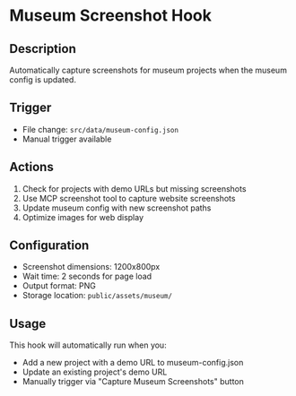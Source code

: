 # Museum Screenshot Hook

## Description
Automatically capture screenshots for museum projects when the museum config is updated.

## Trigger
- File change: `src/data/museum-config.json`
- Manual trigger available

## Actions
1. Check for projects with demo URLs but missing screenshots
2. Use MCP screenshot tool to capture website screenshots
3. Update museum config with new screenshot paths
4. Optimize images for web display

## Configuration
- Screenshot dimensions: 1200x800px
- Wait time: 2 seconds for page load
- Output format: PNG
- Storage location: `public/assets/museum/`

## Usage
This hook will automatically run when you:
- Add a new project with a demo URL to museum-config.json
- Update an existing project's demo URL
- Manually trigger via "Capture Museum Screenshots" button